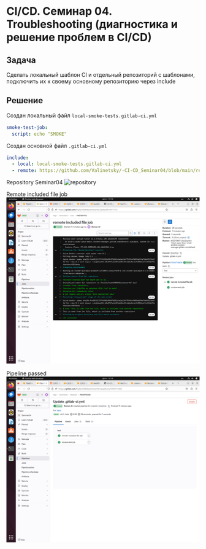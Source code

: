 # CI/CD. Семинар 04. Troubleshooting (диагностика и решение проблем в CI/CD)

## Задача
Сделать локальный шаблон CI и отдельный репозиторий с шаблонами, подключить их к своему основному репозиторию через include




## Решение
Создан локальный файл `local-smoke-tests.gitlab-ci.yml`

```yaml
smoke-test-job:
  script: echo "SMOKE"
```

Создан основной файл `.gitlab-ci.yml`

```yaml
include:
  - local: local-smoke-tests.gitlab-ci.yml
  - remote: https://github.com/Valinetsky/-CI-CD_Seminar04/blob/main/remote-included-file.yml
```

Repository Seminar04
![repository](img/VirtualBox_cibox_04_12_2023_19_02_47.png "repository")

Remote included file job
![remote included file job](img/VirtualBox_cibox_04_12_2023_19_10_01.png "remote included file job")

Pipeline passed
![pipeline passed](img/VirtualBox_cibox_04_12_2023_19_10_34.png "pipeline passed")